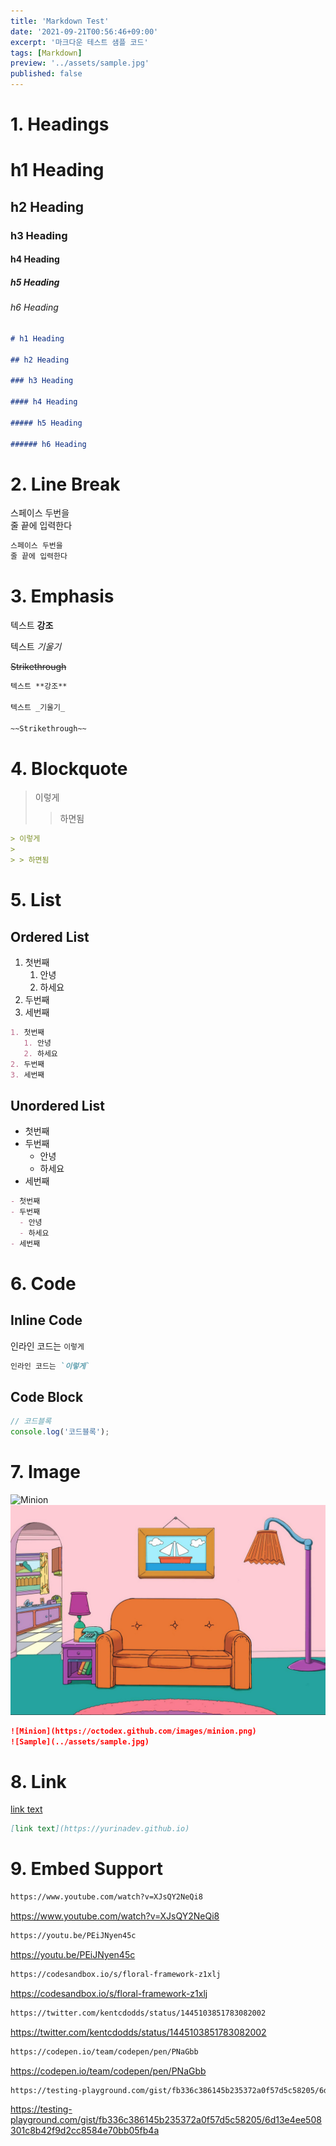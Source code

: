 ```yaml
---
title: 'Markdown Test'
date: '2021-09-21T00:56:46+09:00'
excerpt: '마크다운 테스트 샘플 코드'
tags: [Markdown]
preview: '../assets/sample.jpg'
published: false
---
```


# 1. Headings

# h1 Heading

## h2 Heading

### h3 Heading

#### h4 Heading

##### h5 Heading

###### h6 Heading

```md
# h1 Heading

## h2 Heading

### h3 Heading

#### h4 Heading

##### h5 Heading

###### h6 Heading
```

# 2. Line Break

스페이스 두번을  
줄 끝에 입력한다

```md
스페이스 두번을  
줄 끝에 입력한다
```

# 3. Emphasis

텍스트 **강조**

텍스트 _기울기_

~~Strikethrough~~

```md
텍스트 **강조**

텍스트 _기울기_

~~Strikethrough~~
```

# 4. Blockquote

> 이렇게
>
> > 하면됨

```md
> 이렇게
>
> > 하면됨
```

# 5. List

## Ordered List

1. 첫번째
   1. 안녕
   2. 하세요
2. 두번째
3. 세번째

```md
1. 첫번째
   1. 안녕
   2. 하세요
2. 두번째
3. 세번째
```

## Unordered List

- 첫번째
- 두번째
  - 안녕
  - 하세요
- 세번째

```md
- 첫번째
- 두번째
  - 안녕
  - 하세요
- 세번째
```

# 6. Code

## Inline Code

인라인 코드는 `이렇게`

```md
인라인 코드는 `이렇게`
```

## Code Block

```js
// 코드블록
console.log('코드블록');
```

# 7. Image

![Minion](https://octodex.github.com/images/minion.png)
![Sample](../assets/sample.jpg)

```md
![Minion](https://octodex.github.com/images/minion.png)
![Sample](../assets/sample.jpg)
```

# 8. Link

[link text](https://yurinadev.github.io)

```md
[link text](https://yurinadev.github.io)
```

# 9. Embed Support

```md
https://www.youtube.com/watch?v=XJsQY2NeQi8
```

https://www.youtube.com/watch?v=XJsQY2NeQi8

```md
https://youtu.be/PEiJNyen45c
```

https://youtu.be/PEiJNyen45c

```md
https://codesandbox.io/s/floral-framework-z1xlj
```

https://codesandbox.io/s/floral-framework-z1xlj

```md
https://twitter.com/kentcdodds/status/1445103851783082002
```

https://twitter.com/kentcdodds/status/1445103851783082002

```md
https://codepen.io/team/codepen/pen/PNaGbb
```

https://codepen.io/team/codepen/pen/PNaGbb

```md
https://testing-playground.com/gist/fb336c386145b235372a0f57d5c58205/6d13e4ee508301c8b42f9d2cc8584e70bb05fb4a
```

https://testing-playground.com/gist/fb336c386145b235372a0f57d5c58205/6d13e4ee508301c8b42f9d2cc8584e70bb05fb4a
